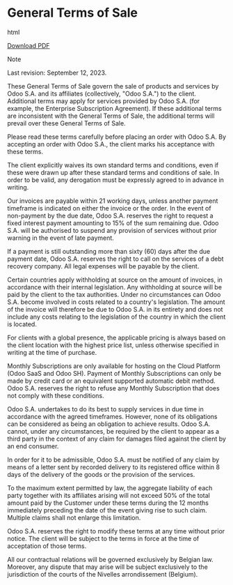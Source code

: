 # General Terms of Sale

<div class="only">

html

[Download
PDF](https://www.odoo.com/documentation/%7BCURRENT_BRANCH%7D/terms_of_sale.pdf)

</div>

> [!NOTE]
> Last revision: September 12, 2023.

These General Terms of Sale govern the sale of products and services by
Odoo S.A. and its affiliates (collectively, "Odoo S.A.") to the client.
Additional terms may apply for services provided by Odoo S.A. (for
example, the Enterprise Subscription Agreement). If these additional
terms are inconsistent with the General Terms of Sale, the additional
terms will prevail over these General Terms of Sale.

Please read these terms carefully before placing an order with Odoo S.A.
By accepting an order with Odoo S.A., the client marks his acceptance
with these terms.

The client explicitly waives its own standard terms and conditions, even
if these were drawn up after these standard terms and conditions of
sale. In order to be valid, any derogation must be expressly agreed to
in advance in writing.

Our invoices are payable within 21 working days, unless another payment
timeframe is indicated on either the invoice or the order. In the event
of non-payment by the due date, Odoo S.A. reserves the right to request
a fixed interest payment amounting to 15% of the sum remaining due. Odoo
S.A. will be authorised to suspend any provision of services without
prior warning in the event of late payment.

If a payment is still outstanding more than sixty (60) days after the
due payment date, Odoo S.A. reserves the right to call on the services
of a debt recovery company. All legal expenses will be payable by the
client.

Certain countries apply withholding at source on the amount of invoices,
in accordance with their internal legislation. Any withholding at source
will be paid by the client to the tax authorities. Under no
circumstances can Odoo S.A. become involved in costs related to a
country's legislation. The amount of the invoice will therefore be due
to Odoo S.A. in its entirety and does not include any costs relating to
the legislation of the country in which the client is located.

For clients with a global presence, the applicable pricing is always
based on the client location with the highest price list, unless
otherwise specified in writing at the time of purchase.

Monthly Subscriptions are only available for hosting on the Cloud
Platform (Odoo SaaS and Odoo SH). Payment of Monthly Subscriptions can
only be made by credit card or an equivalent supported automatic debit
method. Odoo S.A. reserves the right to refuse any Monthly Subscription
that does not comply with these conditions.

Odoo S.A. undertakes to do its best to supply services in due time in
accordance with the agreed timeframes. However, none of its obligations
can be considered as being an obligation to achieve results. Odoo S.A.
cannot, under any circumstances, be required by the client to appear as
a third party in the context of any claim for damages filed against the
client by an end consumer.

In order for it to be admissible, Odoo S.A. must be notified of any
claim by means of a letter sent by recorded delivery to its registered
office within 8 days of the delivery of the goods or the provision of
the services.

To the maximum extent permitted by law, the aggregate liability of each
party together with its affiliates arising will not exceed 50% of the
total amount paid by the Customer under these terms during the 12 months
immediately preceding the date of the event giving rise to such claim.
Multiple claims shall not enlarge this limitation.

Odoo S.A. reserves the right to modify these terms at any time without
prior notice. The client will be subject to the terms in force at the
time of acceptation of those terms.

All our contractual relations will be governed exclusively by Belgian
law. Moreover, any dispute that may arise will be subject exclusively to
the jurisdiction of the courts of the Nivelles arrondissement (Belgium).

